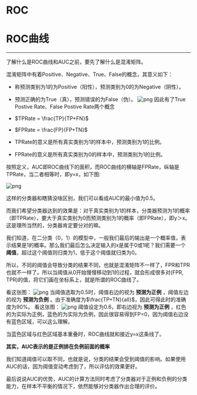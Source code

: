 # ROC


# ROC曲线
-----
了解什么是ROC曲线和AUC之前，要先了解什么是混淆矩阵。

混淆矩阵中有着Positive、Negative、True、False的概念，其意义如下：

- 称预测类别为1的为Positive（阳性），预测类别为0的为Negative（阴性）。
- 预测正确的为True（真），预测错误的为False（伪）。
![png](混淆矩阵.png)
因此有了True Postive Rate、False Postive Rate两个概念
-  $TPRate = \frac{TP}{TP+FN}$
-  $FPRate = \frac{FP}{FP+TN}$

- TPRate的意义是所有真实类别为1的样本中，预测类别为1的比例。
- FPRate的意义是所有真实类别为0的样本中，预测类别为1的比例。

按照定义，AUC即ROC曲线下的面积，而ROC曲线的横轴是FPRate，纵轴是TPRate，当二者相等时，即y=x，如下图: 

![png](ROC_y=x.png)

这样的分类器和瞎猜没啥区别，我们可以看成AUC的最小值为0.5。

而我们希望分类器达到的效果是：对于真实类别为1的样本，分类器预测为1的概率（即TPRate），要大于真实类别为0而预测类别为1的概率（即FPRate），即y＞x。这是理所当然的，分类器肯定要分对的嘛。

我们知道，在二分类（0，1）的模型中，一般我们最后的输出是一个概率值，表示结果是1的概率。那么我们最后怎么决定输入的x是属于0或1呢？我们需要一个 **阈值**，超过这个阈值则归类为1，低于这个阈值就归类为0。

所以，不同的阈值会导致分类的结果不同，也就是混淆矩阵不一样了，FPR和TPR也就不一样了。所以当阈值从0开始慢慢移动到1的过程，就会形成很多对(FPR, TPR)的值，将它们画在坐标系上，就是所谓的ROC曲线了。

看这张图：
![png](ROC_yu=0.5.png)
当阈值选取为0.5时，阈值右边的视为 **预测为正例** ，阈值左边的视为 **预测为负例** 。由于准确度为$\frac{TP+TN}{all}$，因此可得此时的准确度为90%。
看这张图：
![png](ROC_last.png)
阈值设定为0.6，即右边视为 **预测为正例** ，红色的为实际为正例，蓝色的为实际为负例，因此很容易得到FP=0，因为阈值右边没有蓝色区域，可以这么理解。


当蓝色区域与红色区域基本重叠时，ROC曲线就和接近y=x这条线了。

**其实，AUC表示的是正例排在负例前面的概率**

我们知道阈值可以取不同，也就是说，分类的结果会受到阈值的影响。如果使用AUC的话，因为阈值变动考虑到了，所以评估的效果更好。

最后说说AUC的优势，AUC的计算方法同时考虑了分类器对于正例和负例的分类能力，在样本不平衡的情况下，依然能够对分类器作出合理的评价。




